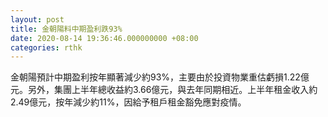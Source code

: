```yaml
---
layout: post
title: 金朝陽料中期盈利跌93%
date: 2020-08-14 19:36:46.000000000 +08:00
categories: rthk
---
```


金朝陽預計中期盈利按年顯著減少約93%，主要由於投資物業重估虧損1.22億元。另外，集團上半年總收益約3.66億元，與去年同期相近。上半年租金收入約2.49億元，按年減少約11%，因給予租戶租金豁免應對疫情。
